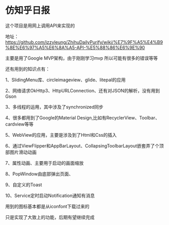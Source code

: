 # 仿知乎日报
这个项目是用网上调用API来实现的

地址：https://github.com/izzyleung/ZhihuDailyPurify/wiki/%E7%9F%A5%E4%B9%8E%E6%97%A5%E6%8A%A5-API-%E5%88%86%E6%9E%90

主要是用了Google MVP架构，由于刚刚学习mvp 所以可能有很多的错误等等

还有用到的知识点有：

1、SlidingMenu库、circleimageview、glide、litepal的应用

2、网络请求OkHttp3、HttpURLConnection、还有对JSON的解析，没有用到Gson

3、多线程的运用，其中涉及了synchronized同步

4、很多都用到了Google的Material Design,比如有RecyclerView、Toolbar、cardview等等

5、WebView的应用，主要是涉及到了Html和Css的插入

6、通过ViewFlipper和AppBarLayout、CollapsingToolbarLayout嵌套弄了个顶部图片滑动动画

7、属性动画、主要用于启动的画面缩放

8、PopWindow由底部弹出页面、

9、自定义的Toast

10、Service定时启动Notification通知有消息

用到的图标基本都是从iconfont下载过来的 

只是实现了大致上的功能，后期有望继续完成
